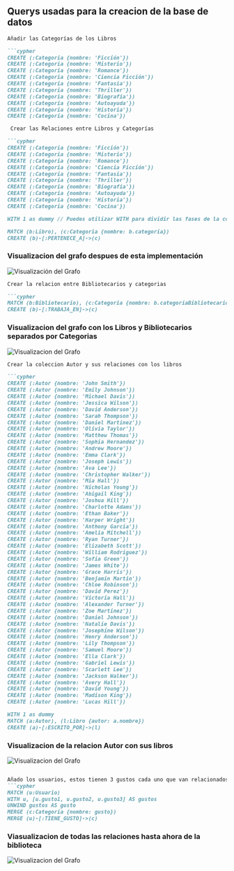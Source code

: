 
## Querys usadas para la creacion de la base de datos
```markdown
Añadir las Categorías de los Libros

```cypher
CREATE (:Categoria {nombre: 'Ficción'})
CREATE (:Categoria {nombre: 'Misterio'})
CREATE (:Categoria {nombre: 'Romance'})
CREATE (:Categoria {nombre: 'Ciencia Ficción'})
CREATE (:Categoria {nombre: 'Fantasía'})
CREATE (:Categoria {nombre: 'Thriller'})
CREATE (:Categoria {nombre: 'Biografía'})
CREATE (:Categoria {nombre: 'Autoayuda'})
CREATE (:Categoria {nombre: 'Historia'})
CREATE (:Categoria {nombre: 'Cocina'})
```

```markdown
 Crear las Relaciones entre Libros y Categorías

```cypher
CREATE (:Categoria {nombre: 'Ficción'})
CREATE (:Categoria {nombre: 'Misterio'})
CREATE (:Categoria {nombre: 'Romance'})
CREATE (:Categoria {nombre: 'Ciencia Ficción'})
CREATE (:Categoria {nombre: 'Fantasía'})
CREATE (:Categoria {nombre: 'Thriller'})
CREATE (:Categoria {nombre: 'Biografía'})
CREATE (:Categoria {nombre: 'Autoayuda'})
CREATE (:Categoria {nombre: 'Historia'})
CREATE (:Categoria {nombre: 'Cocina'})

WITH 1 as dummy // Puedes utilizar WITH para dividir las fases de la consulta

MATCH (b:Libro), (c:Categoria {nombre: b.categoria})
CREATE (b)-[:PERTENECE_A]->(c)
```

### Visualizacion del grafo despues de esta implementación

![Visualización del Grafo](Imagenes/primerGrafo.png)

```markdown
Crear la relacion entre Bibliotecarios y categorias

```cypher
MATCH (b:Bibliotecario), (c:Categoria {nombre: b.categoriaBibliotecario})
CREATE (b)-[:TRABAJA_EN]->(c)
```

### Visualizacion del grafo con los Libros y Bibliotecarios separados por Categorias

![Visualizacion del Grafo](Imagenes/segundoGrafo.png)

```markdown
Crear la coleccion Autor y sus relaciones con los libros

```cypher
CREATE (:Autor {nombre: 'John Smith'})
CREATE (:Autor {nombre: 'Emily Johnson'})
CREATE (:Autor {nombre: 'Michael Davis'})
CREATE (:Autor {nombre: 'Jessica Wilson'})
CREATE (:Autor {nombre: 'David Anderson'})
CREATE (:Autor {nombre: 'Sarah Thompson'})
CREATE (:Autor {nombre: 'Daniel Martinez'})
CREATE (:Autor {nombre: 'Olivia Taylor'})
CREATE (:Autor {nombre: 'Matthew Thomas'})
CREATE (:Autor {nombre: 'Sophia Hernandez'})
CREATE (:Autor {nombre: 'Andrew Moore'})
CREATE (:Autor {nombre: 'Emma Clark'})
CREATE (:Autor {nombre: 'Joseph Lewis'})
CREATE (:Autor {nombre: 'Ava Lee'})
CREATE (:Autor {nombre: 'Christopher Walker'})
CREATE (:Autor {nombre: 'Mia Hall'})
CREATE (:Autor {nombre: 'Nicholas Young'})
CREATE (:Autor {nombre: 'Abigail King'})
CREATE (:Autor {nombre: 'Joshua Hill'})
CREATE (:Autor {nombre: 'Charlotte Adams'})
CREATE (:Autor {nombre: 'Ethan Baker'})
CREATE (:Autor {nombre: 'Harper Wright'})
CREATE (:Autor {nombre: 'Anthony Garcia'})
CREATE (:Autor {nombre: 'Amelia Mitchell'})
CREATE (:Autor {nombre: 'Ryan Turner'})
CREATE (:Autor {nombre: 'Elizabeth Scott'})
CREATE (:Autor {nombre: 'William Rodriguez'})
CREATE (:Autor {nombre: 'Sofia Green'})
CREATE (:Autor {nombre: 'James White'})
CREATE (:Autor {nombre: 'Grace Harris'})
CREATE (:Autor {nombre: 'Benjamin Martin'})
CREATE (:Autor {nombre: 'Chloe Robinson'})
CREATE (:Autor {nombre: 'David Perez'})
CREATE (:Autor {nombre: 'Victoria Hall'})
CREATE (:Autor {nombre: 'Alexander Turner'})
CREATE (:Autor {nombre: 'Zoe Martinez'})
CREATE (:Autor {nombre: 'Daniel Johnson'})
CREATE (:Autor {nombre: 'Natalie Davis'})
CREATE (:Autor {nombre: 'Josephine Wilson'})
CREATE (:Autor {nombre: 'Henry Anderson'})
CREATE (:Autor {nombre: 'Lily Thompson'})
CREATE (:Autor {nombre: 'Samuel Moore'})
CREATE (:Autor {nombre: 'Ella Clark'})
CREATE (:Autor {nombre: 'Gabriel Lewis'})
CREATE (:Autor {nombre: 'Scarlett Lee'})
CREATE (:Autor {nombre: 'Jackson Walker'})
CREATE (:Autor {nombre: 'Avery Hall'})
CREATE (:Autor {nombre: 'David Young'})
CREATE (:Autor {nombre: 'Madison King'})
CREATE (:Autor {nombre: 'Lucas Hill'})

WITH 1 as dummy
MATCH (a:Autor), (l:Libro {autor: a.nombre})
CREATE (a)-[:ESCRITO_POR]->(l)
```
### Visualizacion de la relacion Autor con sus libros
![Visualizacion del Grafo](Imagenes/tercerGrafo.png)


```markdown

Añado los usuarios, estos tienen 3 gustos cada uno que van relacionados con las categorias de los libros
```cypher
MATCH (u:Usuario)
WITH u, [u.gusto1, u.gusto2, u.gusto3] AS gustos
UNWIND gustos AS gusto
MERGE (c:Categoria {nombre: gusto})
MERGE (u)-[:TIENE_GUSTO]->(c)

```
### Viasualizacion de todas las relaciones hasta ahora de la biblioteca
![Visualizacion del Grafo](Imagenes/cuartoGrafo.png)

